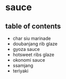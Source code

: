 # sauce

## table of contents

- char siu marinade
- doubanjang rib glaze
- gyoza sauce
- hotsweet ribs glaze
- okonomi sauce
- ssamjang
- teriyaki
